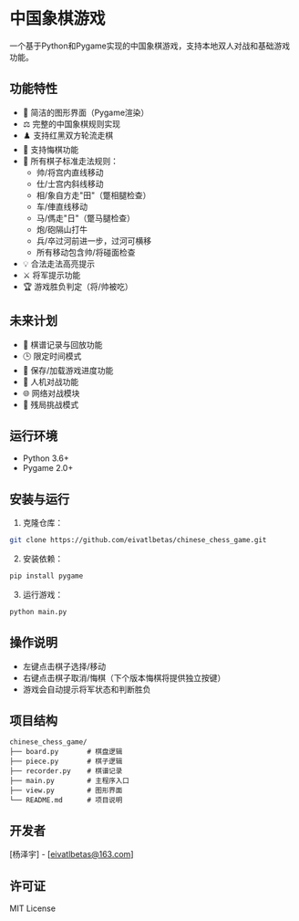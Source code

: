 # 中国象棋游戏

一个基于Python和Pygame实现的中国象棋游戏，支持本地双人对战和基础游戏功能。

## 功能特性

- 🎨 简洁的图形界面（Pygame渲染）
- ⚖️ 完整的中国象棋规则实现
- ♟️ 支持红黑双方轮流走棋
- 🔄 支持悔棋功能
- 🏁 所有棋子标准走法规则：
  - 帅/将宫内直线移动
  - 仕/士宫内斜线移动
  - 相/象自方走"田"（蹩相腿检查）
  - 车/俥直线移动
  - 马/傌走"日"（蹩马腿检查）
  - 炮/砲隔山打牛
  - 兵/卒过河前进一步，过河可横移
  - 所有移动包含帅/将碰面检查
- 💡 合法走法高亮提示
- ⚔️ 将军提示功能
- 🏆 游戏胜负判定（将/帅被吃）

## 未来计划
- 📜 棋谱记录与回放功能
- 🕒 限定时间模式
- 💾 保存/加载游戏进度功能
- 🤖 人机对战功能
- 🌐 网络对战模块
- 🏁 残局挑战模式

## 运行环境

- Python 3.6+
- Pygame 2.0+

## 安装与运行

1. 克隆仓库：
```bash 
git clone https://github.com/eivatlbetas/chinese_chess_game.git
```

2. 安装依赖：
```bash
pip install pygame
```

3. 运行游戏：
```bash
python main.py
```

## 操作说明

- 左键点击棋子选择/移动
- 右键点击棋子取消/悔棋（下个版本悔棋将提供独立按键）
- 游戏会自动提示将军状态和判断胜负

## 项目结构

```
chinese_chess_game/
├── board.py       # 棋盘逻辑
├── piece.py       # 棋子逻辑 
├── recorder.py    # 棋谱记录
├── main.py        # 主程序入口
├── view.py        # 图形界面
└── README.md      # 项目说明
```

## 开发者

[杨泽宇] - [eivatlbetas@163.com]

## 许可证

MIT License
```